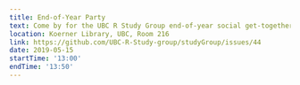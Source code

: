```yaml
---
title: End-of-Year Party
text: Come by for the UBC R Study Group end-of-year social get-together!
location: Koerner Library, UBC, Room 216
link: https://github.com/UBC-R-Study-group/studyGroup/issues/44
date: 2019-05-15
startTime: '13:00'
endTime: '13:50'
---
```

